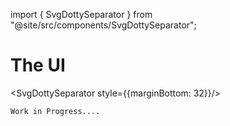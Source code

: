 import { SvgDottySeparator } from "@site/src/components/SvgDottySeparator";

# The UI

<SvgDottySeparator style={{marginBottom: 32}}/>

```
Work in Progress....
```
